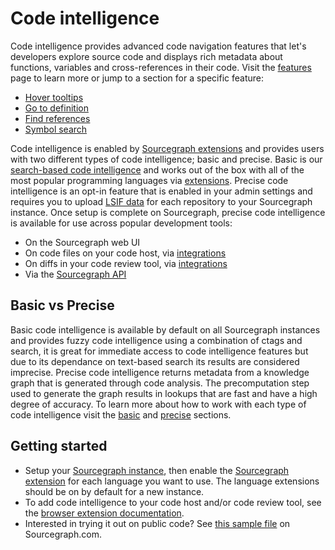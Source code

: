 # Code intelligence

Code intelligence provides advanced code navigation features that let's developers explore source code and displays rich metadata about functions, variables and cross-references in their code. Visit the [features](./features.md) page to learn more or jump to a section for a specific feature:

- [Hover tooltips](./features.md#hover-tooltips-with-documentation-and-type-signatures)
- [Go to definition](./features.md#go-to-definition)
- [Find references](./features.md#find-references)
- [Symbol search](./features.md#symbol-search)
 
Code intelligence is enabled by [Sourcegraph extensions](../../extensions/index.md) and provides users with two different types of code intelligence; basic and precise. Basic is our [search-based code intelligence](./basic_code_intelligence.md) and works out of the box with all of the most popular programming languages via [extensions](https://sourcegraph.com/extensions?query=category%3A%22Programming+languages%22). Precise code intelligence is an opt-in feature that is enabled in your admin settings and requires you to upload [LSIF data](./lsif_quickstart.md) for each repository to your Sourcegraph instance. Once setup is complete on Sourcegraph, precise code intelligence is available for use across popular development tools:

- On the Sourcegraph web UI
- On code files on your code host, via [integrations](../../integration/index.md)
- On diffs in your code review tool, via [integrations](../../integration/index.md)
- Via the [Sourcegraph API](https://docs.sourcegraph.com/api/graphql)

## Basic vs Precise

Basic code intelligence is available by default on all Sourcegraph instances and provides fuzzy code intelligence using a combination of ctags and search, it is great for immediate access to code intelligence features but due to its dependance on text-based search its results are considered imprecise. Precise code intelligence returns metadata from a knowledge graph that is generated through code analysis. The precomputation step used to generate the graph results in lookups that are fast and have a high degree of accuracy. To learn more about how to work with each type of code intelligence visit the [basic](./basic_code_intelligence.md) and [precise](./precise_code_intelligence.md) sections.

## Getting started

- Setup your [Sourcegraph instance](../../admin/install/index.md), then enable the [Sourcegraph extension](../index.md) for each language you want to use. The language extensions should be on by default for a new instance.
- To add code intelligence to your code host and/or code review tool, see the [browser extension documentation](../../integration/browser_extension.md).
- Interested in trying it out on public code? See [this sample file](https://sourcegraph.com/github.com/dgrijalva/jwt-go/-/blob/token.go#L37:6$references) on Sourcegraph.com.
